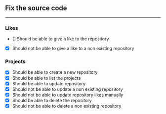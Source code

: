 ## Fix the source code

---


### Likes

- [] Should be able to give a like to the repository
- [X] Should not be able to give a like to a non existing repository


### Projects
- [X] Should be able to create a new repository
- [X] Should be able to list the projects
- [X] Should be able to update repository
- [X] Should not be able to update a non existing repository
- [X] Should not be able to update repository likes manually
- [X] Should be able to delete the repository
- [X] Should not be able to delete a non existing repository